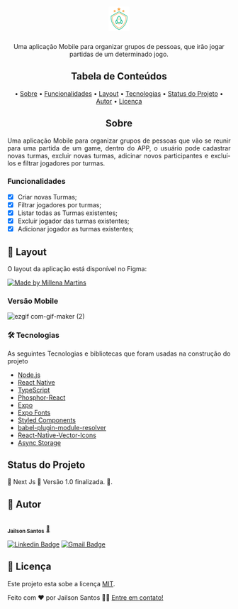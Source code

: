 <h1 align="center">
  <img alt="Linst Team" title="#Lins Team" src="./src/assets/logo.png" />
</h1>

<p align="center">
  Uma aplicação Mobile para organizar grupos de pessoas, que irão jogar partidas de um determinado jogo.
</p>

<h2 align="center">Tabela de Conteúdos</h2>
<p align="center">
  • <a href="#sobre">Sobre</a>
  • <a href="#funcionalidades">Funcionalidades</a>
  • <a href="#layout">Layout</a>
  • <a href="#tecnologias">Tecnologias</a> 
  • <a href="#status">Status do Projeto</a> 
  • <a href="#autor">Autor</a>
  • <a href="#licenca">Licença</a>
</p>

<h2 align="center" id="sobre">Sobre</h2>
<p align="justify"> Uma aplicação Mobile para organizar grupos de pessoas que vão se reunir para uma partida de um game, dentro do APP, o usuário pode cadastrar novas turmas, excluir novas turmas, adicinar novos participantes e excluí-los e filtrar jogadores por turmas.</p>

<h3 align="left" id="funcionalidades">Funcionalidades</h3>

- [x] Criar novas Turmas;
- [x] Filtrar jogadores por turmas;
- [x] Listar todas as Turmas existentes;
- [x] Excluir jogador das turmas existentes;
- [x] Adicionar jogador as turmas existentes;

<h2 align="left" id="layout">🎨 Layout</h2>
<p align="justify">O layout da aplicação está disponível no Figma:</p>
<a href="https://www.figma.com/file/2TWZCTpl2WCNX8cmmjLP2k/Ignite-Teams---Jailson?node-id=37%3A6&t=JBVmJx5KXl5qHnHV-0">
  <img alt="Made by Millena Martins" src="https://img.shields.io/badge/Acessar%20Layout-FIGMA-green">
</a>

<h3 align="left" id="layout">Versão Mobile</h3>

![ezgif com-gif-maker (2)](https://user-images.githubusercontent.com/11697713/202782278-4cc18dd8-ec4d-4811-bebc-2a376ef908bb.gif)


<h3 align="left" id="tecnologias">🛠 Tecnologias</h3>
<p align="justify">As seguintes Tecnologias e bibliotecas que foram usadas na construção do projeto</p>

- [Node.js](https://nodejs.org/en/)
- [React Native](https://reactnative.dev/docs/getting-started)
- [TypeScript](https://www.typescriptlang.org/)
- [Phosphor-React](https://phosphoricons.com/)
- [Expo](https://docs.expo.dev/)
- [Expo Fonts](https://docs.expo.dev/guides/using-custom-fonts/)
- [Styled Components](https://styled-components.com/)
- [babel-plugin-module-resolver](https://github.com/tleunen/babel-plugin-module-resolver)
- [React-Native-Vector-Icons](https://github.com/oblador/react-native-vector-icons)
- [Async Storage](https://docs.expo.dev/versions/latest/sdk/async-storage/)

<h2 align="left" id="status">Status do Projeto</h2>
<p align="left"> 🚧 Next Js 🚀 Versão 1.0 finalizada.  🚧.</p>

<h2 align="left" id="autor">🦸 Autor</h2>
<a href="https://github.com/JailsonSantos">
 <img style="border-radius: 50%;" src="https://avatars.githubusercontent.com/u/11697713?s=96&v=4" width="100px;" alt=""/>
 <br />
 <sub><b>Jailson Santos</b></sub></a> <a href="https://www.linkedin.com/in/jailson-santos-726395104/" title="Jailson Santos">🚀</a>
 <br />

[![Linkedin Badge](https://img.shields.io/badge/-Jailson-blue?style=flat-square&logo=Linkedin&logoColor=white&link=https://www.linkedin.com/in/jailson-santos-726395104/)](https://www.linkedin.com/in/jailson-santos-726395104/) 
[![Gmail Badge](https://img.shields.io/badge/-jailson.ads007@gmail.com-c14438?style=flat-square&logo=Gmail&logoColor=white&link=mailto:jailson.ads007@gmail.com)](mailto:jailson.ads007@gmail.com)


<h2 align="left" id="licenca">📝 Licença</h2>

Este projeto esta sobe a licença [MIT](./LICENSE).

Feito com ❤️ por Jailson Santos 👋🏽 [Entre em contato!](https://www.linkedin.com/in/jailson-santos-726395104/)